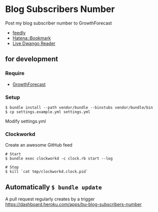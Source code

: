 # Blog Subscribers Number

Post my blog subscriber number to GrowthForecast

* [feedly](https://feedly.com/)
* [Hatena::Bookmark](http://b.hatena.ne.jp/)
* [Live Dwango Reader](http://reader.livedoor.com/)

## for development

### Require

* [GrowthForecast](http://kazeburo.github.io/GrowthForecast/)

### Setup

    $ bundle install --path vendor/bundle --binstubs vendor/bundle/bin
    $ cp settings.example.yml settings.yml

Modify settings.yml

### Clockworkd

Create an awesome GitHub feed

    # Start
    $ bundle exec clockworkd -c clock.rb start --log

    # Stop
    $ kill `cat tmp/clockworkd.clock.pid`

## Automatically `$ bundle update`

A pull request regularly creates by a trigger https://dashboard.heroku.com/apps/bu-blog-subscribers-number
